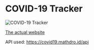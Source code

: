 # COVID-19 Tracker
![COVID-19 Tracker](https://i.ibb.co/X87BqVY/Screenshot-2020-04-13-at-10-14-58.png)

[The actual website](https://rehan284.github.io/Covid-19)

API used: https://covid19.mathdro.id/api
